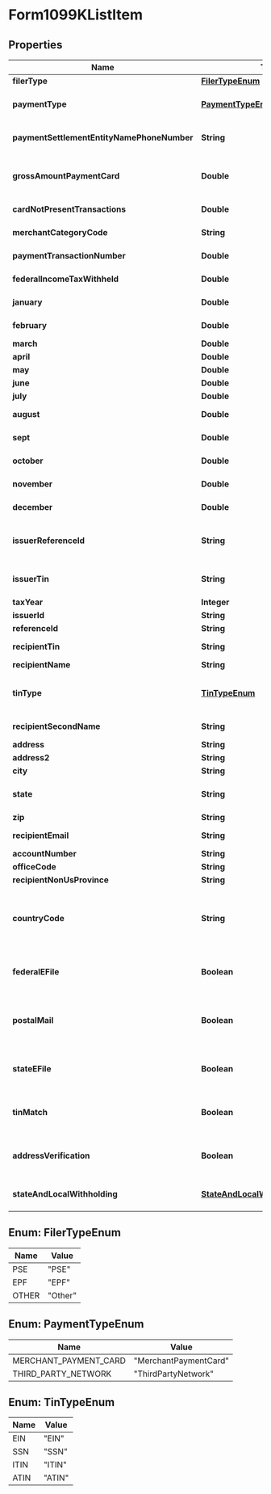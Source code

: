 

# Form1099KListItem


## Properties

| Name | Type | Description | Notes |
|------------ | ------------- | ------------- | -------------|
|**filerType** | [**FilerTypeEnum**](#FilerTypeEnum) | Filer type (PSE or EPF) |  [optional] |
|**paymentType** | [**PaymentTypeEnum**](#PaymentTypeEnum) | Payment type (payment card or third party network) |  [optional] |
|**paymentSettlementEntityNamePhoneNumber** | **String** | Payment settlement entity name and phone number |  [optional] |
|**grossAmountPaymentCard** | **Double** | Gross amount of payment card/third party network transactions |  [optional] |
|**cardNotPresentTransactions** | **Double** | Card not present transactions |  [optional] |
|**merchantCategoryCode** | **String** | Merchant category code |  [optional] |
|**paymentTransactionNumber** | **Double** | Number of payment transactions |  [optional] |
|**federalIncomeTaxWithheld** | **Double** | Federal income tax withheld |  [optional] |
|**january** | **Double** | January gross payments |  [optional] |
|**february** | **Double** | February gross payments |  [optional] |
|**march** | **Double** | March gross payments |  [optional] |
|**april** | **Double** | April gross payments |  [optional] |
|**may** | **Double** | May gross payments |  [optional] |
|**june** | **Double** | June gross payments |  [optional] |
|**july** | **Double** | July gross payments |  [optional] |
|**august** | **Double** | August gross payments |  [optional] |
|**sept** | **Double** | September gross payments |  [optional] |
|**october** | **Double** | October gross payments |  [optional] |
|**november** | **Double** | November gross payments |  [optional] |
|**december** | **Double** | December gross payments |  [optional] |
|**issuerReferenceId** | **String** | Issuer Reference ID. One of &#x60;issuerReferenceId&#x60; or &#x60;issuerTin&#x60; is required. |  [optional] |
|**issuerTin** | **String** | Issuer TIN. One of &#x60;issuerReferenceId&#x60; or &#x60;issuerTin&#x60; is required. |  [optional] |
|**taxYear** | **Integer** | Tax year |  |
|**issuerId** | **String** | Issuer ID |  [optional] |
|**referenceId** | **String** | Reference ID |  [optional] |
|**recipientTin** | **String** | Recipient Tax ID Number |  [optional] |
|**recipientName** | **String** | Recipient name |  |
|**tinType** | [**TinTypeEnum**](#TinTypeEnum) | Type of TIN (Tax ID Number). Will be one of:  * SSN  * EIN  * ITIN  * ATIN |  [optional] |
|**recipientSecondName** | **String** | Recipient second name |  [optional] |
|**address** | **String** | Address |  |
|**address2** | **String** | Address line 2 |  [optional] |
|**city** | **String** | City |  |
|**state** | **String** | US state. Required if CountryCode is \&quot;US\&quot;. |  [optional] |
|**zip** | **String** | Zip/postal code |  [optional] |
|**recipientEmail** | **String** | Recipient email address |  [optional] |
|**accountNumber** | **String** | Account number |  [optional] |
|**officeCode** | **String** | Office code |  [optional] |
|**recipientNonUsProvince** | **String** | Foreign province |  [optional] |
|**countryCode** | **String** | Country code, as defined at https://www.irs.gov/e-file-providers/country-codes |  |
|**federalEFile** | **Boolean** | Boolean indicating that federal e-filing should be scheduled for this form |  [optional] |
|**postalMail** | **Boolean** | Boolean indicating that postal mailing to the recipient should be scheduled for this form |  [optional] |
|**stateEFile** | **Boolean** | Boolean indicating that state e-filing should be scheduled for this form |  [optional] |
|**tinMatch** | **Boolean** | Boolean indicating that TIN Matching should be scheduled for this form |  [optional] |
|**addressVerification** | **Boolean** | Boolean indicating that address verification should be scheduled for this form |  [optional] |
|**stateAndLocalWithholding** | [**StateAndLocalWithholdingRequest**](StateAndLocalWithholdingRequest.md) | State and local withholding information |  [optional] |



## Enum: FilerTypeEnum

| Name | Value |
|---- | -----|
| PSE | &quot;PSE&quot; |
| EPF | &quot;EPF&quot; |
| OTHER | &quot;Other&quot; |



## Enum: PaymentTypeEnum

| Name | Value |
|---- | -----|
| MERCHANT_PAYMENT_CARD | &quot;MerchantPaymentCard&quot; |
| THIRD_PARTY_NETWORK | &quot;ThirdPartyNetwork&quot; |



## Enum: TinTypeEnum

| Name | Value |
|---- | -----|
| EIN | &quot;EIN&quot; |
| SSN | &quot;SSN&quot; |
| ITIN | &quot;ITIN&quot; |
| ATIN | &quot;ATIN&quot; |



